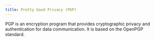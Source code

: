 ```yaml
---
title: Pretty Good Privacy (PGP)
---
```


PGP is an encryption program that provides cryptographic privacy and authentication for data communication. It is based on the OpenPGP standard.
